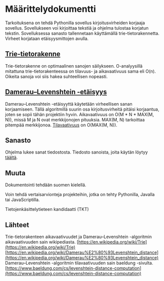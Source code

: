 # Määrittelydokumentti

Tarkoituksena on tehdä Pythonilla sovellus kirjoitusvirheiden korjaaja sovellus. Sovellukseen voi kirjoittaa tekstiä ja ohjelma tulostaa korjatun tekstin. Sovelluksessa sanasto tallennetaan käyttämällä trie-tietorakennetta. Virheet korjataan etäisyysmittojen avulla.

## [Trie-tietorakenne](https://en.wikipedia.org/wiki/Trie)
Trie-tietorakenne on optimaalinen sanojen säilykseen. O-analyysillä mitattuna trie-tietorakenteessa on tilavuus- ja aikavaativuus sama eli O(n). 
Oikeita sanoja voi siis hakea suhteellisen nopeasti.

## [Damerau–Levenshtein -etäisyys](https://en.wikipedia.org/wiki/Damerau%E2%80%93Levenshtein_distance)
Damerau–Levenshtein -etäisyyttä käytetään virheellisen sanan korjaamiseen. Tällä algoritmillä suurin osa kirjoitusvirheitä pitäisi korjaantua, joten se sopii tähän projektiin hyvin.
Aikavaativuus on O(M * N * MAX(M, N)), missä M ja N ovat merkkijonojen pituuksia. MAX(M, N) tarkoittaa pitempää merkkijonoa. [Tilavaativuus](https://www.baeldung.com/cs/levenshtein-distance-computation) on O(MAX(M, N)).

## Sanasto
Ohjelma lukee sanat tiedostosta. Tiedosto sanoista, joita käytän löytyy [täältä](https://github.com/hugovk/everyfinnishword).

## Muuta

Dokumentointi tehdään suomen kielellä.

Voin tehdä vertaisarvionteja projekteihin, jotka on tehty Pythonilla, Javalla tai JavaScriptilla.

Tietojenkäsittelytieteen kandidaatti (TKT) 

## Lähteet
Trie-tietorakenteen aikavaativuudet ja Damerau–Levenshtein -algoritmin aikavaativuuden sain wikipediasta.
[https://en.wikipedia.org/wiki/Trie](https://en.wikipedia.org/wiki/Trie)
[https://en.wikipedia.org/wiki/Damerau%E2%80%93Levenshtein_distance](https://en.wikipedia.org/wiki/Damerau%E2%80%93Levenshtein_distance)
Damerau–Levenshtein -algoritmin tilavaativuuden sain baeldung -sivulta.
[https://www.baeldung.com/cs/levenshtein-distance-computation](https://www.baeldung.com/cs/levenshtein-distance-computation)
